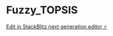 # Fuzzy_TOPSIS

[Edit in StackBlitz next generation editor ⚡️](https://stackblitz.com/~/github.com/rawnjith/Fuzzy_TOPSIS)